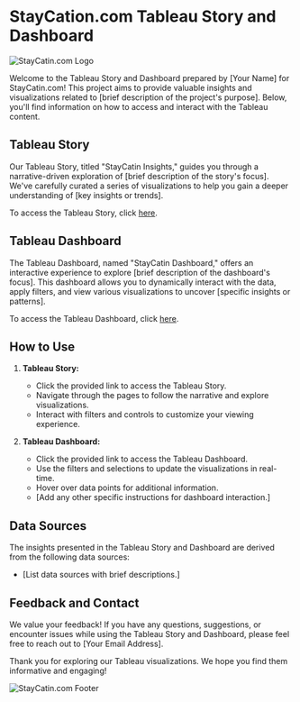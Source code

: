 # StayCation.com Tableau Story and Dashboard

![StayCatin.com Logo](link_to_logo_image.png)

Welcome to the Tableau Story and Dashboard prepared by [Your Name] for StayCatin.com! This project aims to provide valuable insights and visualizations related to [brief description of the project's purpose]. Below, you'll find information on how to access and interact with the Tableau content.

## Tableau Story

Our Tableau Story, titled "StayCatin Insights," guides you through a narrative-driven exploration of [brief description of the story's focus]. We've carefully curated a series of visualizations to help you gain a deeper understanding of [key insights or trends].

To access the Tableau Story, click [here](link_to_tableau_story).

## Tableau Dashboard

The Tableau Dashboard, named "StayCatin Dashboard," offers an interactive experience to explore [brief description of the dashboard's focus]. This dashboard allows you to dynamically interact with the data, apply filters, and view various visualizations to uncover [specific insights or patterns].

To access the Tableau Dashboard, click [here](link_to_tableau_dashboard).

## How to Use

1. **Tableau Story:**
   - Click the provided link to access the Tableau Story.
   - Navigate through the pages to follow the narrative and explore visualizations.
   - Interact with filters and controls to customize your viewing experience.

2. **Tableau Dashboard:**
   - Click the provided link to access the Tableau Dashboard.
   - Use the filters and selections to update the visualizations in real-time.
   - Hover over data points for additional information.
   - [Add any other specific instructions for dashboard interaction.]

## Data Sources

The insights presented in the Tableau Story and Dashboard are derived from the following data sources:
- [List data sources with brief descriptions.]

## Feedback and Contact

We value your feedback! If you have any questions, suggestions, or encounter issues while using the Tableau Story and Dashboard, please feel free to reach out to [Your Email Address].

Thank you for exploring our Tableau visualizations. We hope you find them informative and engaging!

![StayCatin.com Footer](link_to_footer_image.png)
